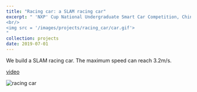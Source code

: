 ```yaml
---
title: "Racing car: a SLAM racing car"
excerpt: " 'NXP' Cup National Undergraduate Smart Car Competition, China 
<br/>
<img src = '/images/projects/racing_car/car.gif'>
"
collection: projects
date: 2019-07-01
---
```


We build a SLAM racing car. The maximum speed can reach 3.2m/s.

[video](https://www.bilibili.com/video/BV1uP4y147sc)

![racing car](/images/projects/racing_car/car.gif)
